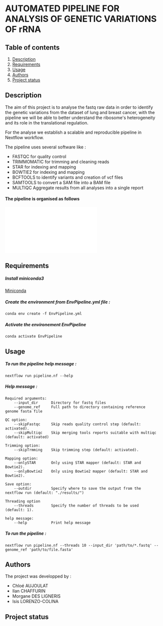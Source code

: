 # AUTOMATED PIPELINE FOR ANALYSIS OF GENETIC VARIATIONS OF rRNA

## Table of contents 
1. [Description](#descrp)
2. [Requirements](#req)
3. [Usage](#usage)
4. [Authors](#authors)
5. [Project status](#project)


<a name="descrp"></a> 

## Description

The aim of this project is to analyse the fastq raw data in order to identify the genetic variations from the dataset of lung and breast cancer, with the pipeline we will be able to better understand the ribosome's heterogeneity and its role in the translational regulation. 

For the analyse we establish a scalable and reproducible pipeline in Nextflow workflow. 

The pipeline uses several software like : 
* FASTQC for quality control 
* TRIMMOMATIC for trimming and cleaning reads
* STAR for indexing and mapping 
* BOWTIE2 for indexing and mapping 
* BCFTOOLS to identify variants and creation of vcf files 
* SAMTOOLS to convert a SAM file into a BAM file 
* MULTIQC Aggregate results from all analyses into a single report

#### The pipeline is organised as follows 

![alt text](/img/pipeline.pgn)


<a name="req"></a> 

## Requirements 

##### Install miniconda3

[Miniconda](https://docs.conda.io/en/latest/miniconda.html#linux-installers)

##### Create the environment from EnvPipeline.yml file : 
``` conda env create -f EnvPipeline.yml ```

##### Activate the environement EnvPipeline 
``` conda activate EnvPipeline ```

<a name="usage"></a> 

## Usage 

##### To run the pipeline help message : 

```nextflow
nextflow run pipeline.nf --help 
```

##### Help message : 
```
Required arguments:
    --input_dir      Directory for fastq files
    --genome_ref     Full path to directory containing reference genome fasta file

QC option:
    --skipFastqc     Skip reads quality control step (default: activated).
    --skipMultiqc    Skip merging tools reports suitable with multiqc (default: activated)

Trimming option:
    --skipTrmming    Skip trimming step (default: activated).

Mapping option:
    --onlySTAR       Only using STAR mapper (default: STAR and Bowtie2).
    --onlyBowtie2    Only using Bowtie2 mapper (default: STAR and Bowtie2).

Save option:
    --outdir         Specify where to save the output from the nextflow run (default: "./results/")

Threading option   
    --threads        Specify the number of threads to be used (default: 1).

help message:
    --help           Print help message
```

##### To run the pipeline :

```nextflow
nextflow run pipeline.nf --threads 10 --input_dir 'path/to/*.fastq' --genome_ref 'path/to/file.fasta'
```




<a name="authors"></a> 

## Authors 

The project was developped by : 

* Chloé AUJOULAT
* Ilan CHAFFURIN
* Morgane DES LIGNERIS
* Isis LORENZO-COLINA


<a name="project"></a> 

## Project status 


